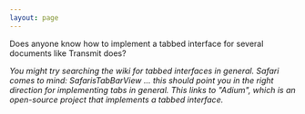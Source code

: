 ```yaml
---
layout: page
---
```


Does anyone know how to implement a tabbed interface for several documents like Transmit does?

*You might try searching the wiki for tabbed interfaces in general. Safari comes to mind: SafarisTabBarView ... this should point you in the right direction for implementing tabs in general. This links to "Adium", which is an open-source project that implements a tabbed interface.*

